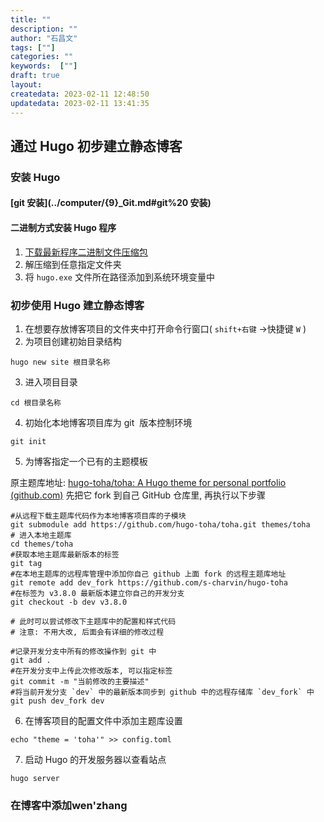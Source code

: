 ```yaml
---
title: ""
description: ""
author: "石昌文"
tags: [""]
categories: ""
keywords:  [""]
draft: true
layout: 
createdata: 2023-02-11 12:48:50
updatedata: 2023-02-11 13:41:35
---
```


## 通过 Hugo 初步建立静态博客

### 安装 Hugo

#### [git 安装](../computer/{9}_Git.md#git%20 安装)

#### 二进制方式安装 Hugo 程序

1. [下载最新程序二进制文件压缩包](https://github.com/gohugoio/hugo/releases/latest)
2. 解压缩到任意指定文件夹
3. 将 `hugo.exe` 文件所在路径添加到系统环境变量中

### 初步使用 Hugo 建立静态博客

1. 在想要存放博客项目的文件夹中打开命令行窗口( `shift+右键` ->快捷键 `W` )
2. 为项目创建初始目录结构 
```
hugo new site 根目录名称
```
3. 进入项目目录 
```
cd 根目录名称
```
4. 初始化本地博客项目库为 git  版本控制环境 
```
git init
```
5. 为博客指定一个已有的主题模板

原主题库地址: [hugo-toha/toha: A Hugo theme for personal portfolio (github.com)](https://github.com/hugo-toha/toha)
先把它 fork 到自己 GitHub 仓库里, 再执行以下步骤

```
#从远程下载主题库代码作为本地博客项目库的子模块
git submodule add https://github.com/hugo-toha/toha.git themes/toha
# 进入本地主题库
cd themes/toha
#获取本地主题库最新版本的标签
git tag
#在本地主题库的远程库管理中添加你自己 github 上面 fork 的远程主题库地址
git remote add dev_fork https://github.com/s-charvin/hugo-toha
#在标签为 v3.8.0 最新版本建立你自己的开发分支
git checkout -b dev v3.8.0

# 此时可以尝试修改下主题库中的配置和样式代码
# 注意: 不用大改, 后面会有详细的修改过程

#记录开发分支中所有的修改操作到 git 中
git add .
#在开发分支中上传此次修改版本, 可以指定标签
git commit -m "当前修改的主要描述"
#将当前开发分支 `dev` 中的最新版本同步到 github 中的远程存储库 `dev_fork` 中 
git push dev_fork dev
```
6. 在博客项目的配置文件中添加主题库设置
```
echo "theme = 'toha'" >> config.toml
```
7. 启动 Hugo 的开发服务器以查看站点
```
hugo server
```
### 在博客中添加wen'zhang